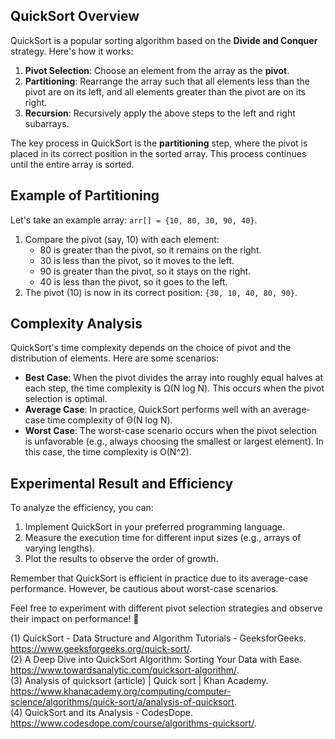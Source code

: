 ## QuickSort Overview
QuickSort is a popular sorting algorithm based on the **Divide and Conquer** strategy. Here's how it works:

1. **Pivot Selection**: Choose an element from the array as the **pivot**.
2. **Partitioning**: Rearrange the array such that all elements less than the pivot are on its left, and all elements greater than the pivot are on its right.
3. **Recursion**: Recursively apply the above steps to the left and right subarrays.

The key process in QuickSort is the **partitioning** step, where the pivot is placed in its correct position in the sorted array. This process continues until the entire array is sorted.

## Example of Partitioning
Let's take an example array: `arr[] = {10, 80, 30, 90, 40}`.

1. Compare the pivot (say, 10) with each element:
   - 80 is greater than the pivot, so it remains on the right.
   - 30 is less than the pivot, so it moves to the left.
   - 90 is greater than the pivot, so it stays on the right.
   - 40 is less than the pivot, so it goes to the left.
2. The pivot (10) is now in its correct position: `{30, 10, 40, 80, 90}`.

## Complexity Analysis
QuickSort's time complexity depends on the choice of pivot and the distribution of elements. Here are some scenarios:

- **Best Case**: When the pivot divides the array into roughly equal halves at each step, the time complexity is Ω(N log N). This occurs when the pivot selection is optimal.
- **Average Case**: In practice, QuickSort performs well with an average-case time complexity of Θ(N log N).
- **Worst Case**: The worst-case scenario occurs when the pivot selection is unfavorable (e.g., always choosing the smallest or largest element). In this case, the time complexity is O(N^2).

## Experimental Result and Efficiency
To analyze the efficiency, you can:
1. Implement QuickSort in your preferred programming language.
2. Measure the execution time for different input sizes (e.g., arrays of varying lengths).
3. Plot the results to observe the order of growth.

Remember that QuickSort is efficient in practice due to its average-case performance. However, be cautious about worst-case scenarios.

Feel free to experiment with different pivot selection strategies and observe their impact on performance! 🚀

(1) QuickSort - Data Structure and Algorithm Tutorials - GeeksforGeeks. https://www.geeksforgeeks.org/quick-sort/.  
(2) A Deep Dive into QuickSort Algorithm: Sorting Your Data with Ease. https://www.towardsanalytic.com/quicksort-algorithm/.  
(3) Analysis of quicksort (article) | Quick sort | Khan Academy. https://www.khanacademy.org/computing/computer-science/algorithms/quick-sort/a/analysis-of-quicksort.  
(4) QuickSort and its Analysis - CodesDope. https://www.codesdope.com/course/algorithms-quicksort/.  
